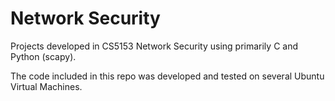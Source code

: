 # Network Security

Projects developed in CS5153 Network Security using primarily C and Python (scapy).

The code included in this repo was developed and tested on several Ubuntu Virtual Machines.
